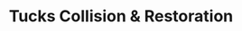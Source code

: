 ---
title: "Tucks Collision & Restoration"
url: /pulaski/tucks-collision-and-restoration/
shop: car repair
---